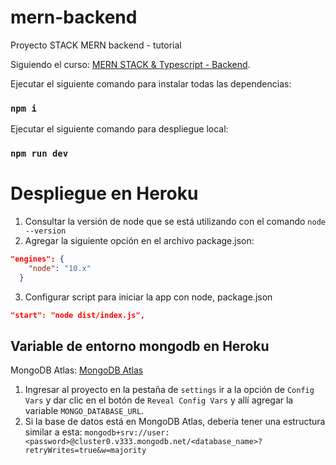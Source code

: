 # mern-backend

Proyecto STACK MERN backend - tutorial

Siguiendo el curso:
[MERN STACK & Typescript - Backend](https://www.youtube.com/watch?v=_RZ-T6TxP7w&t=372s).

Ejecutar el siguiente comando para instalar todas las dependencias:

### `npm i`

Ejecutar el siguiente comando para despliegue local:

### `npm run dev`

# Despliegue en Heroku

1. Consultar la versión de node que se está utilizando con el comando `node --version`
2. Agregar la siguiente opción en el archivo package.json:

```json
"engines": {
    "node": "10.x"
  }
```

3. Configurar script para iniciar la app con node, package.json

```json
"start": "node dist/index.js",
```

## Variable de entorno mongodb en Heroku

MongoDB Atlas: [MongoDB Atlas](https://cloud.mongodb.com)

1. Ingresar al proyecto en la pestaña de `settings` ir a la opción de `Config Vars` y dar clic en el botón de `Reveal Config Vars` y allí agregar la variable `MONGO_DATABASE_URL`.
2. Si la base de datos está en MongoDB Atlas, debería tener una estructura similar a esta:
   `mongodb+srv://user:<password>@cluster0.v333.mongodb.net/<database_name>?retryWrites=true&w=majority`
